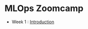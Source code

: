 # MLOps Zoomcamp

- Week 1 : [Introduction](https://github.com/cecilegltslmcs/mlops-zoomcamp/tree/main/Week1)

